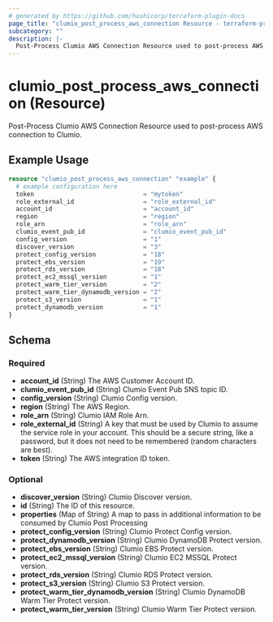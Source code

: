 ```yaml
---
# generated by https://github.com/hashicorp/terraform-plugin-docs
page_title: "clumio_post_process_aws_connection Resource - terraform-provider-clumio-internal"
subcategory: ""
description: |-
  Post-Process Clumio AWS Connection Resource used to post-process AWS connection to Clumio.
---
```


# clumio_post_process_aws_connection (Resource)

Post-Process Clumio AWS Connection Resource used to post-process AWS connection to Clumio.

## Example Usage

```terraform
resource "clumio_post_process_aws_connection" "example" {
  # example configuration here
  token                              = "mytoken"
  role_external_id                   = "role_external_id"
  account_id                         = "account_id"
  region                             = "region"
  role_arn                           = "role_arn"
  clumio_event_pub_id                = "clumio_event_pub_id"
  config_version                     = "1"
  discover_version                   = "3"
  protect_config_version             = "18"
  protect_ebs_version                = "19"
  protect_rds_version                = "18"
  protect_ec2_mssql_version          = "1"
  protect_warm_tier_version          = "2"
  protect_warm_tier_dynamodb_version = "2"
  protect_s3_version                 = "1"
  protect_dynamodb_version           = "1"
}
```

<!-- schema generated by tfplugindocs -->
## Schema

### Required

- **account_id** (String) The AWS Customer Account ID.
- **clumio_event_pub_id** (String) Clumio Event Pub SNS topic ID.
- **config_version** (String) Clumio Config version.
- **region** (String) The AWS Region.
- **role_arn** (String) Clumio IAM Role Arn.
- **role_external_id** (String) A key that must be used by Clumio to assume the service role in your account. This should be a secure string, like a password, but it does not need to be remembered (random characters are best).
- **token** (String) The AWS integration ID token.

### Optional

- **discover_version** (String) Clumio Discover version.
- **id** (String) The ID of this resource.
- **properties** (Map of String) A map to pass in additional information to be consumed by Clumio Post Processing
- **protect_config_version** (String) Clumio Protect Config version.
- **protect_dynamodb_version** (String) Clumio DynamoDB Protect version.
- **protect_ebs_version** (String) Clumio EBS Protect version.
- **protect_ec2_mssql_version** (String) Clumio EC2 MSSQL Protect version.
- **protect_rds_version** (String) Clumio RDS Protect version.
- **protect_s3_version** (String) Clumio S3 Protect version.
- **protect_warm_tier_dynamodb_version** (String) Clumio DynamoDB Warm Tier Protect version.
- **protect_warm_tier_version** (String) Clumio Warm Tier Protect version.



